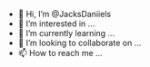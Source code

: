 - 👋 Hi, I’m @JacksDaniiels
- 👀 I’m interested in ...
- 🌱 I’m currently learning ...
- 💞️ I’m looking to collaborate on ...
- 📫 How to reach me ...

<!---
JacksDaniiels/JacksDaniiels is a ✨ special ✨ repository because its `README.md` (this file) appears on your GitHub profile.
You can click the Preview link to take a look at your changes.
--->
